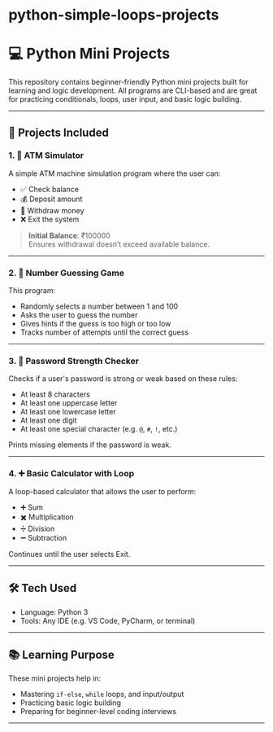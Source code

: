 # python-simple-loops-projects

# 💻 Python Mini Projects

This repository contains beginner-friendly Python mini projects built for learning and logic development. All programs are CLI-based and are great for practicing conditionals, loops, user input, and basic logic building.

---

## 📂 Projects Included

### 1. 🏧 ATM Simulator

A simple ATM machine simulation program where the user can:
- ✅ Check balance
- 💰 Deposit amount
- 💸 Withdraw money
- ❌ Exit the system

> **Initial Balance**: ₹100000  
> Ensures withdrawal doesn’t exceed available balance.

---

### 2. 🎯 Number Guessing Game

This program:
- Randomly selects a number between 1 and 100
- Asks the user to guess the number
- Gives hints if the guess is too high or too low
- Tracks number of attempts until the correct guess

---

### 3. 🔐 Password Strength Checker

Checks if a user's password is strong or weak based on these rules:
- At least 8 characters
- At least one uppercase letter
- At least one lowercase letter
- At least one digit
- At least one special character (e.g. `@`, `#`, `!`, etc.)

Prints missing elements if the password is weak.

---

### 4. ➕ Basic Calculator with Loop

A loop-based calculator that allows the user to perform:
- ➕ Sum
- ✖️ Multiplication
- ➗ Division
- ➖ Subtraction

Continues until the user selects Exit.

---

## 🛠️ Tech Used
- Language: Python 3
- Tools: Any IDE (e.g. VS Code, PyCharm, or terminal)

---

## 📚 Learning Purpose

These mini projects help in:
- Mastering `if-else`, `while` loops, and input/output
- Practicing basic logic building
- Preparing for beginner-level coding interviews

---


